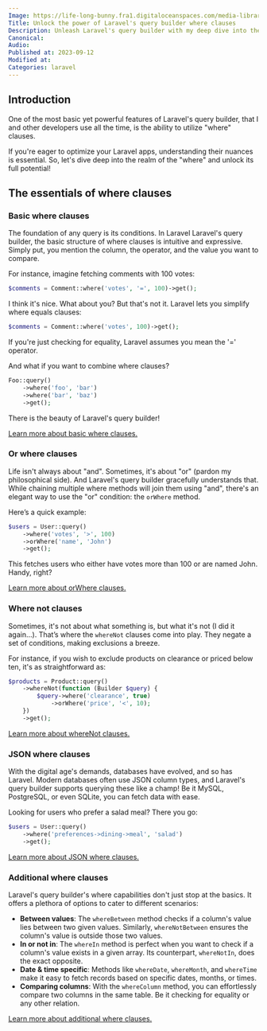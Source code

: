 ```yaml
---
Image: https://life-long-bunny.fra1.digitaloceanspaces.com/media-library/production/71/NjPIPYfFErJWOhUIgb6vbjhiAibOPR-metacHJvZ3JhbW1pbmdfbGZlcnRzLmpwZw%3D%3D-.jpg
Title: Unlock the power of Laravel's query builder where clauses
Description: Unleash Laravel's query builder with my deep dive into the power of "where" clauses—triggering conditions, exclusions, JSON queries, and more.
Canonical: 
Audio:
Published at: 2023-09-12
Modified at: 
Categories: laravel
---
```


## Introduction

One of the most basic yet powerful features of Laravel's query builder, that I and other developers use all the time, is the ability to utilize "where" clauses.

If you're eager to optimize your Laravel apps, understanding their nuances is essential. So, let's dive deep into the realm of the "where" and unlock its full potential!

## The essentials of where clauses

### Basic where clauses

The foundation of any query is its conditions. In Laravel Laravel's query builder, the basic structure of where clauses is intuitive and expressive. Simply put, you mention the column, the operator, and the value you want to compare.

For instance, imagine fetching comments with 100 votes:

```php
$comments = Comment::where('votes', '=', 100)->get();
```

I think it's nice. What about you? But that's not it. Laravel lets you simplify where equals clauses:

```php
$comments = Comment::where('votes', 100)->get();
```

If you're just checking for equality, Laravel assumes you mean the '=' operator. 

And what if you want to combine where clauses?

```php
Foo::query()
    ->where('foo', 'bar')
    ->where('bar', 'baz')
    ->get();
```

There is the beauty of Laravel's query builder!

[Learn more about basic where clauses.](https://laravel.com/docs/10.x/queries#basic-where-clauses)

### Or where clauses

Life isn't always about "and". Sometimes, it's about "or" (pardon my philosophical side). And Laravel's query builder gracefully understands that. While chaining multiple where methods will join them using "and", there's an elegant way to use the "or" condition: the `orWhere` method.

Here’s a quick example:

```php
$users = User::query()
    ->where('votes', '>', 100)
    ->orWhere('name', 'John')
    ->get();
```

This fetches users who either have votes more than 100 or are named John. Handy, right?

[Learn more about orWhere clauses.](https://laravel.com/docs/10.x/queries#or-where-clauses)

### Where not clauses

Sometimes, it's not about what something is, but what it's not (I did it again…). That’s where the `whereNot` clauses come into play. They negate a set of conditions, making exclusions a breeze.

For instance, if you wish to exclude products on clearance or priced below ten, it's as straightforward as:

```php
$products = Product::query()
    ->whereNot(function (Builder $query) {
        $query->where('clearance', true)
            ->orWhere('price', '<', 10);
    })
    ->get();
```

[Learn more about whereNot clauses.](https://laravel.com/docs/10.x/queries#where-not-clauses)

### JSON where clauses

With the digital age's demands, databases have evolved, and so has Laravel. Modern databases often use JSON column types, and Laravel's query builder supports querying these like a champ! Be it MySQL, PostgreSQL, or even SQLite, you can fetch data with ease.

Looking for users who prefer a salad meal? There you go:

```php
$users = User::query()
    ->where('preferences->dining->meal', 'salad')
    ->get();
```

[Learn more about JSON where clauses.](https://laravel.com/docs/10.x/queries#json-where-clauses)

### Additional where clauses

Laravel's query builder's where capabilities don't just stop at the basics. It offers a plethora of options to cater to different scenarios:

- **Between values**: The `whereBetween` method checks if a column's value lies between two given values. Similarly, `whereNotBetween` ensures the column's value is outside those two values.
- **In or not in**: The `whereIn` method is perfect when you want to check if a column's value exists in a given array. Its counterpart, `whereNotIn`, does the exact opposite.
- **Date & time specific**: Methods like `whereDate`, `whereMonth`, and `whereTime` make it easy to fetch records based on specific dates, months, or times.
- **Comparing columns**: With the `whereColumn` method, you can effortlessly compare two columns in the same table. Be it checking for equality or any other relation.

[Learn more about additional where clauses.](https://laravel.com/docs/10.x/queries#additional-where-clauses)